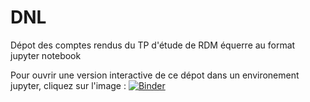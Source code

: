 # DNL
Dépot des comptes rendus du TP d'étude de RDM équerre au format jupyter notebook

Pour ouvrir une version interactive de ce dépot dans un environement jupyter, cliquez sur l'image : [![Binder](https://mybinder.org/badge.svg)](https://mybinder.org/v2/gh/ECaMorlaix-TSI-1718/RDM/master)

